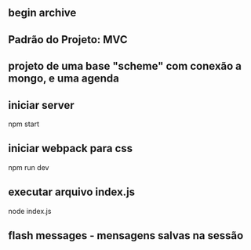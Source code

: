 ## begin archive

## Padrão do Projeto: MVC

## projeto de uma base "scheme" com conexão a mongo, e uma agenda

## iniciar server
npm start

## iniciar webpack para css 
npm run dev

## executar arquivo index.js
node index.js

## flash messages - mensagens salvas na sessão